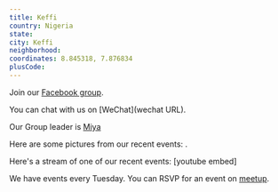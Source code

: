 ```yaml
---
title: Keffi
country: Nigeria
state: 
city: Keffi
neighborhood: 
coordinates: 8.845318, 7.876834
plusCode:
---
```

Join our [Facebook group](https://www.facebook.com/groups/free.code.camp.keffi).

You can chat with us on [WeChat](wechat URL).

Our Group leader is [Miya](freecodecamp.org/miya)

Here are some pictures from our recent events:
![]().

Here's a stream of one of our recent events:
[youtube embed]

We have events every Tuesday. You can RSVP for an event on [meetup](meetupurl).
